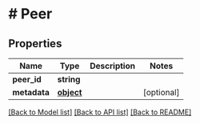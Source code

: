 # # Peer

## Properties

Name | Type | Description | Notes
------------ | ------------- | ------------- | -------------
**peer_id** | **string** |  | 
**metadata** | [**object**](.md) |  | [optional] 

[[Back to Model list]](../../README.md#documentation-for-models) [[Back to API list]](../../README.md#documentation-for-api-endpoints) [[Back to README]](../../README.md)


